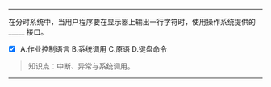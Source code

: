 ---
在分时系统中，当用户程序要在显示器上输出一行字符时，使用操作系统提供的_____ 接口。
- [x] A.作业控制语言 B.系统调用 C.原语 D.键盘命令

> 知识点：中断、异常与系统调用。

---
